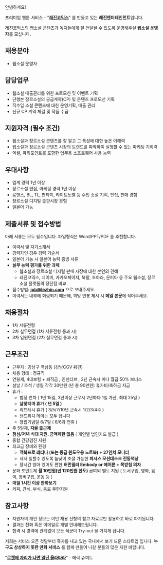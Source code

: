 안녕하세요!

프리미엄 웹툰 서비스 - "**[레진코믹스](http://www.lezhin.com)**" 를 만들고 있는 **레진엔터테인먼트**입니다.

레진코믹스의 웹소설 콘텐츠가 독자들에게 잘 전달될 수 있도록 운영해주실 **웹소설 운영자**를 모십니다.


## 채용분야
- 웹소설 운영자

## 담당업무
- 웹소설 매출관리를 위한 프로모션 및 이벤트 기획
- 단행본 장르소설의 공급계약(CP) 및 콘텐츠 프로모션 기획 
- 직수입 소설 콘텐츠에 대한 운영기획, 매출 관리
- 신규 CP 계약 체결 및 작품 수급


## 지원자격 (필수 조건)

- 웹소설과 장르소설 콘텐츠를 잘 알고 그 특성에 대한 높은 이해력
- 웹소설과 장르소설 콘텐츠 시장의 트랜드를 파악하여 실행할 수 있는 마케팅 기획력
- 엑셀, 파워포인트를 포함한 업무용 소프트웨어 사용 능력


## 우대사항

- 업계 경력 1년 이상
- 장르소설 편집, 마케팅 경력 1년 이상
- 로맨스, BL, TL, 판타지, 라이트노벨 등 수입 소설 기획, 편집, 판매 경험
- 장르소설 디지털 출판시장 경험
- 일본어 가능


## 제출서류 및 접수방법

아래 서류는 모두 필수입니다. 파일형식은 Word/PPT/PDF 를 추천합니다.

- 이력서 및 자기소개서
- 경력자인 경우 경력 기술서
- 일본어 가능 시 일본어 능력 증빙 서류
- **실무 능력 평가를 위한 과제** 
    - 웹소설과 장르소설 디지털 판매 시장에 대한 본인의 견해
    - 레진코믹스, 네이버, 카카오페이지, 북팔, 조아라, 문피아 등 주요 웹소설, 장르소설 플랫폼의 장단점 비교
- 접수방법: **job@lezhin.com** 으로 보내주세요.
- 이력서는 내부에 회람되기 때문에, 희망 연봉 제시 시 **메일 본문**에 적어주세요.

## 채용절차 

- 1차 서류전형
- 2차 실무면접 (1차 서류전형 통과 시)
- 3차 임원면접 (2차 실무면접 통과 시)

## 근무조건 

- 근무지 : 강남구 역삼동 (강남CGV 뒤편)
- 채용 형태 : 정규직
- 연봉제, 4대보험 + 퇴직금 , 인센티브 , 2년 근속시 마다 월급 50% 보너스
- 설날 / 추석 / 생일 각각 30만원 (년 총 90만원) 휴가비/축하금 지급
- 휴가 : 
  - 법정 연차 ( 1년 15일, 3년이상 근무시 2년마다 1일 가산, 최대 25일 )
  - **날찾지마 휴가 ( 년 5일 )**
  - 리프레시 휴가 ( 3/5/7/10년 근속시 1/2/3/4주 )
  - 샌드위치 데이는 모두 쉽니다
  - 창립기념일 6/7일 ( 6/6과 연휴 )
- 주 5일제, **자율 출근제**
- **점심/저녁 식대 지원. 금액제한 없음** ( 개인별 법인카드 발급 )
- 종합 건강검진 지원
- 최고급 장비와 환경
  - **맥북프로 레티나 (또는 동급 윈도우용 노트북) + 27인치 모니터** 
  - 서서 일할수 있도록 높낮이 조절 가능한 **퍼시스 모션데스크 전동책상** 
  - 장시간 앉아 있어도 편한 **허먼밀러 Embody or 에어론 + 목받침 의자**
- 문화 포인트제 **월 10만원(년 120만원 한도)** 급여외 별도 지원 ( 도서구입, 영화, 음악, 장비구입, 운동 등 )
- **매일 1시간 이상 만화보기**
- 커피, 간식, 부식, 음료 무한지원

## 참고사항

- 지원자의 개인 정보는 이번 채용 전형의 참고 자료로만 활용하고 바로 파기됩니다.
- 결과는 전화 혹은 이메일로 개별 안내해드립니다.
- 합격 시 경력에 관계없이 모든 직군이 Try-out 을 거치게 됩니다. 


저희는 서비스 오픈 첫달부터 흑자를 내고 있는 국내에서 보기 드문 스타트업 입니다. **누구도 상상하지 못한 만화 서비스** 를 함께 만들어 나갈 분들의 많은 지원 바랍니다.


“[**로켓에 자리가 나면 일단 올라타라**](http://estima.wordpress.com/2012/05/28/sheryl/)" - 에릭 슈미트